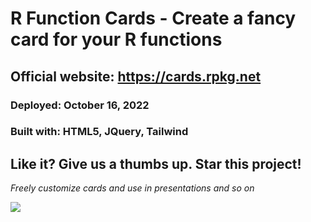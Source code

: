 # R Function Cards - Create a fancy card for your R functions



## Official website: https://cards.rpkg.net
### Deployed: October 16, 2022
### Built with: HTML5, JQuery, Tailwind

## Like it? Give us a thumbs up. Star this project!

_Freely customize cards and use in presentations and so on_

![](https://cards.rpkg.net/assets/function-card.png)
